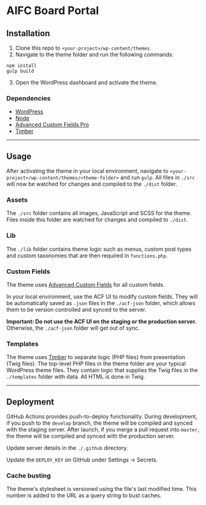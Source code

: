 # AIFC Board Portal

## Installation

1. Clone this repo to `<your-project>/wp-content/themes`.
2. Navigate to the theme folder and run the following commands:
```
npm install
gulp build
```
3. Open the WordPress dashboard and activate the theme.

### Dependencies

- [WordPress](https://wordpress.org/)
- [Node](https://nodejs.org/en/)
- [Advanced Custom Fields Pro](https://advancedcustomfields.com/)
- [Timber](https://www.upstatement.com/timber/)

---

## Usage

After activating the theme in your local environment, navigate to `<your-project>/wp-content/themes/<theme-folder>` and run `gulp`. All files in `./src` will now be watched for changes and compiled to the `./dist` folder.

### Assets

The `./src` folder contains all images, JavaScript and SCSS for the theme. Files inside this folder are watched for changes and compiled to `./dist`.

### Lib

The `./lib` folder contains theme logic such as menus, custom post types and custom taxonomies that are then required in `functions.php`.

### Custom Fields

The theme uses [Advanced Custom Fields](https://advancedcustomfields.com/) for all custom fields.

In your local environment, use the ACF UI to modify custom fields. They will be automatically saved as `.json` files in the `./acf-json` folder, which allows them to be version controlled and synced to the server.

**Important: Do not use the ACF UI on the staging or the production server.** Otherwise, the `./acf-json` folder will get out of sync.

### Templates

The theme uses [Timber](https://www.upstatement.com/timber/) to separate logic (PHP files) from presentation (Twig files). The top-level PHP files in the theme folder are your typical WordPress theme files. They contain logic that supplies the Twig files in the `./templates` folder with data. All HTML is done in Twig.

---

## Deployment

GitHub Actions provides push-to-deploy functionality. During development, if you push to the `develop` branch, the theme will be compiled and synced with the staging server. After launch, if you merge a pull request into `master`, the theme will be compiled and synced with the production server.

Update server details in the `./.github` directory.

Update the `DEPLOY_KEY` on GitHub under Settings &#8594; Secrets.

### Cache busting

The theme's stylesheet is versioned using the file's last modified time. This number is added to the URL as a query string to bust caches.